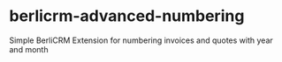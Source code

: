 # berlicrm-advanced-numbering
Simple BerliCRM Extension for numbering invoices and quotes with year and month 

